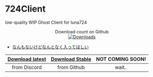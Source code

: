 # 724Client
 low-quality WIP Ghost Client for luna724

<center>

 Download count on Github <br />
 [![Downloads](https://img.shields.io/github/downloads/luna724/724Client/total?style=flat&label=Total%20Downloads&color=blue)](https://github.com/luna724/724Client/releases)

</center>

- [なんもないけどなんとなく入ってほしい](https://discord.gg/bVkYkfZyJZ)
  
| [Download latest](https://discord.gg/bVkYkfZyJZ) | [Download Stable](https://github.com/luna724/724Client/releases) | NOT COMING SOON! |
| :---: | :---: | :---: |
| from Discord | from Github | wait.. |
